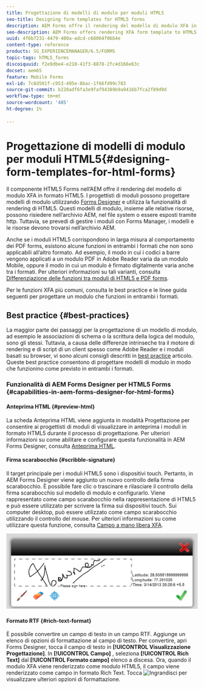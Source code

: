 ```yaml
---
title: Progettazione di modelli di modulo per moduli HTML5
seo-title: Designing form templates for HTML5 forms
description: AEM Forms offre il rendering del modello di modulo XFA in formato HTML5. I progettisti di moduli possono progettare modelli di moduli utilizzando Designer e utilizzare la funzionalità di rendering di HTML 5.
seo-description: AEM Forms offers rendering XFA form template to HTML5 format. Form designers can design form templates using Designer and use the HTML5 rendition capability.
uuid: 4f6b7231-4479-400a-adcd-c68064f06b4e
content-type: reference
products: SG_EXPERIENCEMANAGER/6.5/FORMS
topic-tags: hTML5_forms
discoiquuid: f2e9dbe4-e210-41f3-8878-2fc4d166e63c
docset: aem65
feature: Mobile Forms
exl-id: 7c8d501f-c953-495e-8bac-1f66fd99c783
source-git-commit: b220adf6fa3e9faf94389b9a9416b7fca2f89d9d
workflow-type: tm+mt
source-wordcount: '485'
ht-degree: 1%

---
```


# Progettazione di modelli di modulo per moduli HTML5{#designing-form-templates-for-html-forms}

Il componente HTML5 Forms nell’AEM offre il rendering del modello di modulo XFA in formato HTML5. I progettisti di moduli possono progettare modelli di modulo utilizzando [Forms Designer](https://www.adobe.com/go/learn_aemforms_designer_63_it) e utilizza la funzionalità di rendering di HTML5. Questi modelli di modulo, insieme alle relative risorse, possono risiedere nell’archivio AEM, nel file system o essere esposti tramite http. Tuttavia, se prevedi di gestire i moduli con Forms Manager, i modelli e le risorse devono trovarsi nell’archivio AEM.

Anche se i moduli HTML5 corrispondono in larga misura al comportamento dei PDF forms, esistono alcune funzioni in entrambi i formati che non sono applicabili all’altro formato. Ad esempio, il modo in cui i codici a barre vengono applicati a un modulo PDF in Adobe Reader varia da un modulo Mobile, oppure il modo in cui un modulo è firmato digitalmente varia anche tra i formati. Per ulteriori informazioni su tali varianti, consulta [Differenziazione delle funzioni tra moduli di HTML5 e PDF forms](../../forms/using/feature-differentiation-html5-forms-pdf-forms.md).

Per le funzioni XFA più comuni, consulta le best practice e le linee guida seguenti per progettare un modulo che funzioni in entrambi i formati.

## Best practice {#best-practices}

La maggior parte dei passaggi per la progettazione di un modello di modulo, ad esempio le associazioni di schema o la scrittura della logica del modulo, sono gli stessi. Tuttavia, a causa delle differenze intrinseche tra il motore di rendering e di script di un client spesso come Adobe Reader e i moduli basati su browser, vi sono alcuni consigli descritti in [best practice](/help/forms/using/design-accessible-html5-forms.md) articolo. Queste best practice consentono di progettare modelli di modulo in modo che funzionino come previsto in entrambi i formati.

### Funzionalità di AEM Forms Designer per HTML5 Forms {#capabilities-in-aem-forms-designer-for-html-forms}

#### Anteprima HTML {#preview-html}

La scheda Anteprima HTML viene aggiunta in modalità Progettazione per consentire ai progettisti di moduli di visualizzare in anteprima i moduli in formato HTML5 durante il processo di progettazione. Per ulteriori informazioni su come abilitare e configurare questa funzionalità in AEM Forms Designer, consulta [Anteprima HTML](../../forms/using/preview-xdp-forms-html.md).

#### Firma scarabocchio {#scribble-signature}

Il target principale per i moduli HTML5 sono i dispositivi touch. Pertanto, in AEM Forms Designer viene aggiunto un nuovo controllo della firma scarabocchio. È possibile fare clic o trascinare e rilasciare il controllo della firma scarabocchio sul modello di modulo e configurarlo. Viene rappresentato come campo scarabocchio nella rappresentazione di HTML5 e può essere utilizzato per scrivere la firma sui dispositivi touch. Sui computer desktop, può essere utilizzato come campo scarabocchio utilizzando il controllo del mouse. Per ulteriori informazioni su come utilizzare questa funzione, consulta [Campo a mano libera XFA](../../forms/using/scribble-signature.md).

![4](assets/4.png)

#### Formato RTF {#rich-text-format}

È possibile convertire un campo di testo in un campo RTF. Aggiunge un elenco di opzioni di formattazione al campo di testo. Per convertire, apri Forms Designer, tocca il campo di testo in **[!UICONTROL Visualizzazione Progettazione]**. In **[!UICONTROL Campo]** , seleziona **[!UICONTROL Rich Text]** dal **[!UICONTROL Formato campo]** elenco a discesa. Ora, quando il modulo XFA viene renderizzato come modulo HTML5, il campo viene renderizzato come campo in formato Rich Text. Tocca ![Ingrandisci](assets/maximize_icon.svg) per visualizzare ulteriori opzioni di formattazione.
